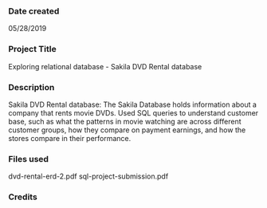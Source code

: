 ### Date created
05/28/2019

### Project Title
Exploring relational database - Sakila DVD Rental database

### Description
Sakila DVD Rental database: The Sakila Database holds information about a company that rents movie DVDs. 
Used SQL queries to understand customer base, such as what the patterns in movie watching are across different
customer groups, how they compare on payment earnings, and how the stores compare in their performance.

### Files used
dvd-rental-erd-2.pdf
sql-project-submission.pdf

### Credits


